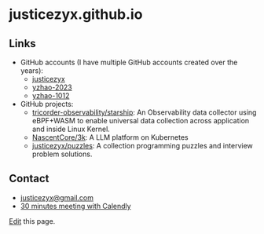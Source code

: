 # justicezyx.github.io

## Links
* GitHub accounts (I have multiple GitHub accounts created over the years):
  * [justicezyx](https://github.com/justicezyx)
  * [yzhao-2023](https://github.com/yzhao-2023)
  * [yzhao-1012](https://github.com/yzhao1012)
* GitHub projects:
  * [tricorder-observability/starship](https://github.com/tricorder-observability/starship):
    An Observability data collector using eBPF+WASM to enable universal data collection across application and inside Linux Kernel.
  * [NascentCore/3k](https://github.com/NascentCore/3k):
    A LLM platform on Kubernetes
  * [justicezyx/puzzles](https://github.com/justicezyx/puzzles):
    A collection programming puzzles and interview problem solutions.

## Contact
* [justicezyx@gmail.com](mailto:justicezyx@gmail.com)
* [30 minutes meeting with Calendly](https://calendly.com/yaxiong/30min)

[Edit](https://github.com/justicezyx/justicezyx.github.io/blob/main/README.md) this page.
